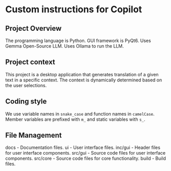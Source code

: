 # Custom instructions for Copilot

## Project Overview
The programming language is Python.
GUI framework is PyQt6.
Uses Gemma Open-Source LLM.
Uses Ollama to run the LLM.

## Project context
This project is a desktop application that generates translation of a given text in a specific context.
The context is dynamically determined based on the user selections.

## Coding style
We use variable names in `snake_case` and function names in `camelCase`.
Member variables are prefixed with `m_` and static variables with `s_`.

## File Management
docs - Documentation files.
ui - User interface files.
inc/gui - Header files for user interface components.
src/gui - Source code files for user interface components.
src/core - Source code files for core functionality.
build - Build files.